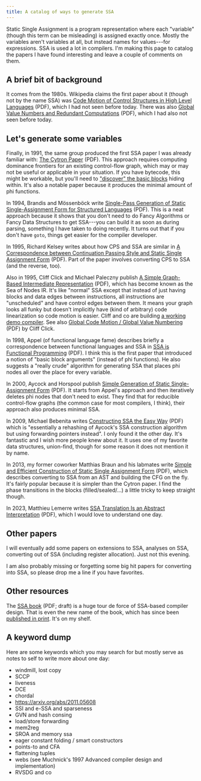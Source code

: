 ```yaml
---
title: A catalog of ways to generate SSA
---
```


Static Single Assignment is a program representation where each "variable"
(though this term can be misleading) is assigned exactly once. Mostly the
variables aren't variables at all, but instead names for values---for
expressions. SSA is used a lot in compilers. I'm making this page to catalog
the papers I have found interesting and leave a couple of comments on them.

## A brief bit of background

It comes from the 1980s. Wikipedia claims the first paper about it (though not
by the name SSA) was [Code
Motion of Control Structures in High Level
Languages](/assets/img/zadeck-code-motion.pdf) (PDF), which I had not seen
before today. There was also [Global Value Numbers and Redundant
Computations](/assets/img/zadeck-gvn.pdf) (PDF), which I had also not seen
before today.

## Let's generate some variables

Finally, in 1991, the same group produced the first SSA paper I was already
familiar with: [The Cytron Paper](/assets/img/cytron-ssa.pdf) (PDF). This
approach requires computing dominance frontiers for an existing control-flow
graph, which may or may not be useful or applicable in your situation. If you
have bytecode, this might be workable, but you'll need to ["discover" the basic
blocks](/blog/discovering-basic-blocks/) hiding within. It's also a notable
paper because it produces the minimal amount of phi functions.

In 1994, Brandis and Mössenböck write [Single-Pass Generation of Static
Single-Assignment Form for Structured
Languages](/assets/img/brandis-single-pass.pdf) (PDF). This is a neat approach
because it shows that you don't need to do Fancy Algorithms or Fancy Data
Structures to get SSA---you can build it as soon as during parsing, something I
have taken to doing recently. It turns out that if you don't have `goto`,
things get easier for the compiler developer.

In 1995, Richard Kelsey writes about how CPS and SSA are similar in [A
Correspondence between Continuation Passing Style and Static Single Assignment
Form](/assets/img/kelsey-ssa-cps.pdf) (PDF). Part of the paper involves
converting CPS to SSA (and the reverse, too).

Also in 1995, Cliff Click and Michael Paleczny publish [A Simple Graph-Based
Intermediate Representation](/assets/img/click-ssa.pdf) (PDF), which has become
known as the Sea of Nodes IR. It's like "normal" SSA except that instead of
just having blocks and data edges between instructions, all instructions are
"unscheduled" and have control edges between them. It means your graph looks
all funky but doesn't implicitly have (kind of arbitrary) code linearization so
code motion is easier. Cliff and co are building [a working demo
compiler](https://github.com/SeaOfNodes/Simple). See also [Global Code Motion /
Global Value Numbering](/assets/img/click-gvn.pdf) (PDF) by Cliff Click.

In 1998, Appel (of functional language fame) describes briefly a correspondence
between functional languages and SSA in [SSA is Functional
Programming](/assets/img/appel-basic-block-arguments.pdf) (PDF). I think this
is the first paper that introduced a notion of "basic block arguments" (instead
of phi functions). He also suggests a "really crude" algorithm for generating
SSA that places phi nodes all over the place for every variable.

In 2000, Aycock and Horspool publish [Simple Generation of Static
Single-Assignment Form](/assets/img/aycock-horspool-ssa.pdf) (PDF). It starts
from Appel's approach and then iteratively deletes phi nodes that don't need to
exist. They find that for reducible control-flow graphs (the common case for
most compilers, I think), their approach also produces minimal SSA.

In 2009, Michael Bebenita writes [Constructing SSA the Easy
Way](/assets/img/bebenita-ssa.pdf) (PDF) which is "essentially a rehashing of
Aycock's SSA construction algorithm but using forwarding pointers instead". I
only found it the other day. It's fantastic and I wish more people knew about
it. It uses one of my favorite data structures, union-find, though for some
reason it does not mention it by name.

In 2013, my former coworker Matthias Braun and his labmates write [Simple and
Efficient Construction of Static Single Assignment
Form](/assets/img/braun13cc.pdf) (PDF), which describes converting to SSA from
an AST and building the CFG on the fly. It's fairly popular because it is
simpler than the Cytron paper. I find the phase transitions in the blocks
(filled/sealed/...) a little tricky to keep straight though.

In 2023, Matthieu Lemerre writes [SSA Translation Is an Abstract
Interpretation](/assets/img/lemerre-ssa.pdf) (PDF), which I would love to
understand one day.

## Other papers

I will eventually add some papers on extensions to SSA, analyses on SSA,
converting out of SSA (including register allocation). Just not this evening.

I am also probably missing or forgetting some big hit papers for converting
into SSA, so please drop me a line if you have favorites.

## Other resources

The [SSA book](/assets/img/ssa-book.pdf) (PDF; draft) is a huge tour de force
of SSA-based compiler design. That is even the new name of the book, which has
since been [published in
print](https://link.springer.com/book/10.1007/978-3-030-80515-9). It's on my
shelf.

## A keyword dump

Here are some keywords which you may search for but mostly serve as notes to
self to write more about one day:

* windmill, lost copy
* SCCP
* liveness
* DCE
* chordal
* https://arxiv.org/abs/2011.05608
* SSI and e-SSA and sparseness
* GVN and hash consing
* load/store forwarding
* mem2reg
* SROA and memory ssa
* eager constant folding / smart constructors
* points-to and CFA
* flattening tuples
* webs (see Muchnick's 1997 Advanced compiler design and implementation)
* RVSDG and co
